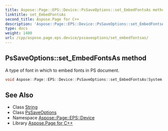 ```yaml
---
title: Aspose::Page::EPS::Device::PsSaveOptions::set_EmbedFontsAs method
linktitle: set_EmbedFontsAs
second_title: Aspose.Page for C++
description: 'Aspose::Page::EPS::Device::PsSaveOptions::set_EmbedFontsAs method. A type of font in which to embed fonts in PS document in C++.'
type: docs
weight: 1400
url: /cpp/aspose.page.eps.device/pssaveoptions/set_embedfontsas/
---
```

## PsSaveOptions::set_EmbedFontsAs method


A type of font in which to embed fonts in PS document.

```cpp
void Aspose::Page::EPS::Device::PsSaveOptions::set_EmbedFontsAs(System::String value)
```

## See Also

* Class [String](../../../system/string/)
* Class [PsSaveOptions](../)
* Namespace [Aspose::Page::EPS::Device](../../)
* Library [Aspose.Page for C++](../../../)

